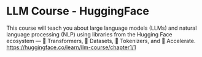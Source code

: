 # LLM Course - HuggingFace
This course will teach you about large language models (LLMs) and natural language processing (NLP) using libraries from the Hugging Face ecosystem — 🤗 Transformers, 🤗 Datasets, 🤗 Tokenizers, and 🤗 Accelerate.     https://huggingface.co/learn/llm-course/chapter1/1
